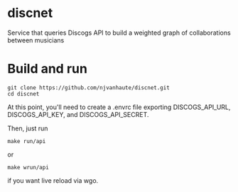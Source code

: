 # discnet
Service that queries Discogs API to build a weighted graph of collaborations between musicians

# Build and run

```console
git clone https://github.com/njvanhaute/discnet.git
cd discnet
```

At this point, you'll need to create a .envrc file exporting DISCOGS_API_URL, DISCOGS_API_KEY, and DISCOGS_API_SECRET.

Then, just run

```console
make run/api
```

or 

```console
make wrun/api
```

if you want live reload via wgo.
